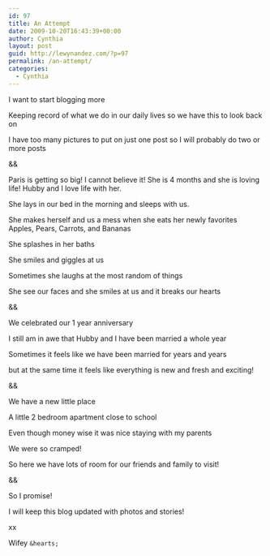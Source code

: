 ```yaml
---
id: 97
title: An Attempt
date: 2009-10-20T16:43:39+00:00
author: Cynthia
layout: post
guid: http://lewynandez.com/?p=97
permalink: /an-attempt/
categories:
  - Cynthia
---
```

I want to start blogging more
  
Keeping record of what we do in our daily lives so we have this to look back on
  
I have too many pictures to put on just one post so I will probably do two or more posts

&&
  
Paris is getting so big! I cannot believe it! She is 4 months and she is loving life! Hubby and I love life with her.
  
She lays in our bed in the morning and sleeps with us.
  
She makes herself and us a mess when she eats her newly favorites Apples, Pears, Carrots, and Bananas
  
She splashes in her baths
  
She smiles and giggles at us
  
Sometimes she laughs at the most random of things
  
She see our faces and she smiles at us and it breaks our hearts
  
&&
  
We celebrated our 1 year anniversary
  
I still am in awe that Hubby and I have been married a whole year
  
Sometimes it feels like we have been married for years and years
  
but at the same time it feels like everything is new and fresh and exciting!
  
&&
  
We have a new little place
  
A little 2 bedroom apartment close to school
  
Even though money wise it was nice staying with my parents
  
We were so cramped!
  
So here we have lots of room for our friends and family to visit!
  
&&
  
So I promise!
  
I will keep this blog updated with photos and stories!
  
xx
  
Wifey `&hearts;`